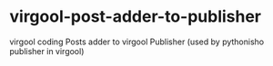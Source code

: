 # virgool-post-adder-to-publisher
virgool  coding Posts adder to virgool Publisher (used by pythonisho publisher in virgool)
